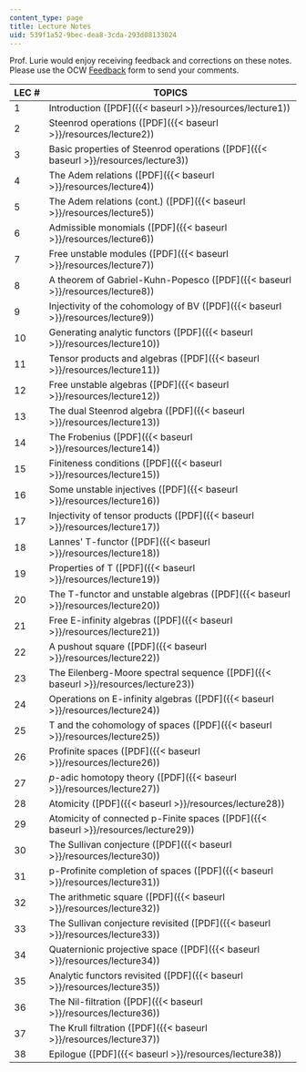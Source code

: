 ```yaml
---
content_type: page
title: Lecture Notes
uid: 539f1a52-9bec-dea8-3cda-293d08133024
---
```


Prof. Lurie would enjoy receiving feedback and corrections on these notes. Please use the OCW [Feedback](/jsp/feedback.jsp?Referer=) form to send your comments.

| LEC # | TOPICS |
| --- | --- |
| 1 | Introduction ([PDF]({{< baseurl >}}/resources/lecture1)) |
| 2 | Steenrod operations ([PDF]({{< baseurl >}}/resources/lecture2)) |
| 3 | Basic properties of Steenrod operations ([PDF]({{< baseurl >}}/resources/lecture3)) |
| 4 | The Adem relations ([PDF]({{< baseurl >}}/resources/lecture4)) |
| 5 | The Adem relations (cont.) ([PDF]({{< baseurl >}}/resources/lecture5)) |
| 6 | Admissible monomials ([PDF]({{< baseurl >}}/resources/lecture6)) |
| 7 | Free unstable modules ([PDF]({{< baseurl >}}/resources/lecture7)) |
| 8 | A theorem of Gabriel-Kuhn-Popesco ([PDF]({{< baseurl >}}/resources/lecture8)) |
| 9 | Injectivity of the cohomology of BV ([PDF]({{< baseurl >}}/resources/lecture9)) |
| 10 | Generating analytic functors ([PDF]({{< baseurl >}}/resources/lecture10)) |
| 11 | Tensor products and algebras ([PDF]({{< baseurl >}}/resources/lecture11)) |
| 12 | Free unstable algebras ([PDF]({{< baseurl >}}/resources/lecture12)) |
| 13 | The dual Steenrod algebra ([PDF]({{< baseurl >}}/resources/lecture13)) |
| 14 | The Frobenius ([PDF]({{< baseurl >}}/resources/lecture14)) |
| 15 | Finiteness conditions ([PDF]({{< baseurl >}}/resources/lecture15)) |
| 16 | Some unstable injectives ([PDF]({{< baseurl >}}/resources/lecture16)) |
| 17 | Injectivity of tensor products ([PDF]({{< baseurl >}}/resources/lecture17)) |
| 18 | Lannes' T-functor ([PDF]({{< baseurl >}}/resources/lecture18)) |
| 19 | Properties of T ([PDF]({{< baseurl >}}/resources/lecture19)) |
| 20 | The T-functor and unstable algebras ([PDF]({{< baseurl >}}/resources/lecture20)) |
| 21 | Free E-infinity algebras ([PDF]({{< baseurl >}}/resources/lecture21)) |
| 22 | A pushout square ([PDF]({{< baseurl >}}/resources/lecture22)) |
| 23 | The Eilenberg-Moore spectral sequence ([PDF]({{< baseurl >}}/resources/lecture23)) |
| 24 | Operations on E-infinity algebras ([PDF]({{< baseurl >}}/resources/lecture24)) |
| 25 | T and the cohomology of spaces ([PDF]({{< baseurl >}}/resources/lecture25)) |
| 26 | Profinite spaces ([PDF]({{< baseurl >}}/resources/lecture26)) |
| 27 | _p_\-adic homotopy theory ([PDF]({{< baseurl >}}/resources/lecture27)) |
| 28 | Atomicity ([PDF]({{< baseurl >}}/resources/lecture28)) |
| 29 | Atomicity of connected p-Finite spaces ([PDF]({{< baseurl >}}/resources/lecture29)) |
| 30 | The Sullivan conjecture ([PDF]({{< baseurl >}}/resources/lecture30)) |
| 31 | p-Profinite completion of spaces ([PDF]({{< baseurl >}}/resources/lecture31)) |
| 32 | The arithmetic square ([PDF]({{< baseurl >}}/resources/lecture32)) |
| 33 | The Sullivan conjecture revisited ([PDF]({{< baseurl >}}/resources/lecture33)) |
| 34 | Quaternionic projective space ([PDF]({{< baseurl >}}/resources/lecture34)) |
| 35 | Analytic functors revisited ([PDF]({{< baseurl >}}/resources/lecture35)) |
| 36 | The Nil-filtration ([PDF]({{< baseurl >}}/resources/lecture36)) |
| 37 | The Krull filtration ([PDF]({{< baseurl >}}/resources/lecture37)) |
| 38 | Epilogue ([PDF]({{< baseurl >}}/resources/lecture38))